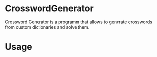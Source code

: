 # CrosswordGenerator
Crossword Generator is a programm that allows to generate crosswords from custom dictionaries and solve them.
# Usage
